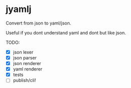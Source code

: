 # jyamlj

Convert from json to yaml/json.

Useful if you dont understand yaml and dont but like json.

TODO:

* [x] json lexer
* [x] json parser
* [x] json renderer
* [x] yaml renderer
* [x] tests
* [ ] publish/cli!
